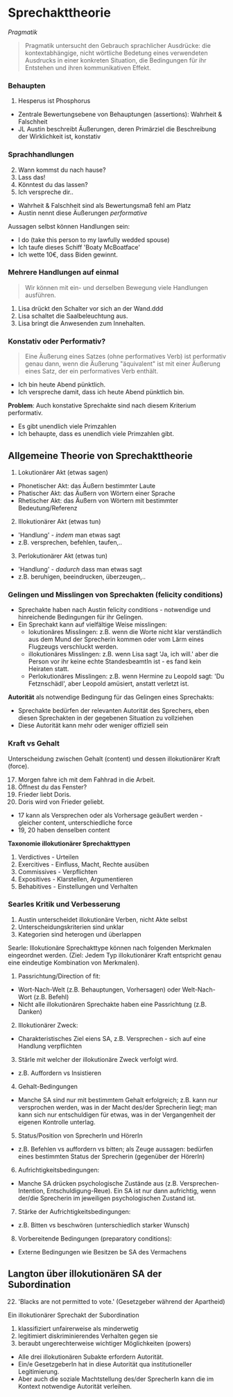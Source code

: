 # Sprechakttheorie


*Pragmatik*
>Pragmatik untersucht den Gebrauch sprachlicher Ausdrücke: die kontextabhängige, nicht wörtliche Bedetung eines verwendeten Ausdrucks in einer konkreten Situation, die Bedingungen für ihr Entstehen und ihren kommunikativen Effekt.

### Behaupten

1. Hesperus ist Phosphorus

* Zentrale Bewertungsebene von Behauptungen (assertions): Wahrheit & Falschheit
* JL Austin beschreibt Äußerungen, deren Primärziel die Beschreibung der Wirklichkeit ist, konstativ

### Sprachhandlungen

2. Wann kommst du nach hause?
3. Lass das!
4. Könntest du das lassen?
5. Ich verspreche dir..

* Wahrheit & Falschheit sind als Bewertungsmaß fehl am Platz
* Austin nennt diese Äußerungen *performative*

Aussagen selbst können Handlungen sein:

* I do (take this person to my lawfully wedded spouse)
* Ich taufe dieses Schiff 'Boaty McBoatface'
* Ich wette 10€, dass Biden gewinnt.

### Mehrere Handlungen auf einmal

>Wir können mit ein- und derselben Bewegung viele Handlungen ausführen.

1. Lisa drückt den Schalter vor sich an der Wand.ddd
2. Lisa schaltet die Saalbeleuchtung aus.
3. Lisa bringt die Anwesenden zum Innehalten.


### Konstativ oder Performativ?

>Eine Äußerung eines Satzes (ohne performatives Verb) ist performativ genau dann, wenn die Äußerung "äquivalent" ist mit einer Äußerung eines Satz, der ein performatives Verb enthält.

* Ich bin heute Abend pünktlich.
* Ich verspreche damit, dass ich heute Abend pünktlich bin.

**Problem**: Auch konstative Sprechakte sind nach diesem Kriterium performativ.

* Es gibt unendlich viele Primzahlen
* Ich behaupte, dass es unendlich viele Primzahlen gibt.

## Allgemeine Theorie von Sprechakttheorie

1. Lokutionärer Akt (etwas sagen)
  * Phonetischer Akt: das Äußern bestimmter Laute
  * Phatischer Akt: das Äußern von Wörtern einer Sprache
  * Rhetischer Akt: das Äußern von Wörtern mit bestimmter Bedeutung/Referenz


2. Illokutionärer Akt (etwas tun)
  * 'Handlung' - *indem* man etwas sagt
  * z.B. versprechen, befehlen, taufen,..


3. Perlokutionärer Akt (etwas tun)
  * 'Handlung' - *dadurch* dass man etwas sagt
  * z.B. beruhigen, beeindrucken, überzeugen,..

### Gelingen und Misslingen von Sprechakten (felicity conditions)

* Sprechakte haben nach Austin felicity conditions - notwendige und hinreichende Bedingungen für ihr Gelingen.
* Ein Sprechakt kann auf vielfältige Weise misslingen:
  * lokutionäres Misslingen: z.B. wenn die Worte nicht klar verständlich aus dem Mund der Sprecherin kommen oder vom Lärm eines Flugzeugs verschluckt werden.
  * illokutionäres Misslingen: z.B. wenn Lisa sagt 'Ja, ich will.' aber die Person vor ihr keine echte StandesbeamtIn ist - es fand kein Heiraten statt.
  * Perlokutionäres Misslingen: z.B. wenn Hermine zu Leopold sagt: 'Du Fetznschädl', aber Leopold amüsiert, anstatt verletzt ist.

**Autorität** als notwendige Bedingung für das Gelingen eines Sprechakts:

* Sprechakte bedürfen der relevanten Autorität des Sprechers, eben diesen Sprechakten in der gegebenen Situation zu vollziehen
* Diese Autorität kann mehr oder weniger offiziell sein

### Kraft vs Gehalt

Unterscheidung zwischen Gehalt (content) und dessen illokutionärer Kraft (force).

17. Morgen fahre ich mit dem Fahhrad in die Arbeit.
18. Öffnest du das Fenster?
19. Frieder liebt Doris.
20. Doris wird von Frieder geliebt.

* 17 kann als Versprechen oder als Vorhersage geäußert werden - gleicher content, unterschiedliche force
* 19, 20 haben denselben content

**Taxonomie illokutionärer Sprechakttypen**

1. Verdictives - Urteilen
2. Exercitives - Einfluss, Macht, Rechte ausüben
3. Commissives - Verpflichten
4. Expositives - Klarstellen, Argumentieren
5. Behabitives - Einstellungen und Verhalten

### Searles Kritik und Verbesserung

1. Austin unterscheidet illokutionäre Verben, nicht Akte selbst
2. Unterscheidungskriterien sind unklar
3. Kategorien sind heterogen und überlappen

Searle: Illokutionäre Sprechakttype können nach folgenden Merkmalen eingeordnet werden. (Ziel: Jedem Typ illokutionärer Kraft entspricht genau eine eindeutige Kombination von Merkmalen).

1. Passrichtung/Direction of fit:
  * Wort-Nach-Welt (z.B. Behauptungen, Vorhersagen) oder Welt-Nach-Wort (z.B. Befehl)
  * Nicht alle illokutionären Sprechakte haben eine Passrichtung (z.B. Danken)


2. Illokutionärer Zweck:
  * Charakteristisches Ziel eiens SA, z.B. Versprechen - sich auf eine Handlung verpflichten


3. Stärle mit welcher der illokutionäre Zweck verfolgt wird.
  * z.B. Auffordern vs Insistieren


4. Gehalt-Bedingungen
  * Manche SA sind nur mit bestimmtem Gehalt erfolgreich; z.B. kann nur versprochen werden, was in der Macht des/der Sprecherin liegt; man kann sich nur entschuldigen für etwas, was in der Vergangenheit der eigenen Kontrolle unterlag.

5. Status/Position von SprecherIn und HörerIn
  * z.B. Befehlen vs auffordern vs bitten; als Zeuge aussagen: bedürfen eines bestimmten Status der Sprecherin (gegenüber der HörerIn)


6. Aufrichtigkeitsbedingungen:
  * Manche SA drücken psychologische Zustände aus (z.B. Versprechen-Intention, Entschuldigung-Reue). Ein SA ist nur dann aufrichtig, wenn der/die Sprecherin im jeweiligen psychologischen Zustand ist.


7. Stärke der Aufrichtigkeitsbedingungen:
  * z.B. Bitten vs beschwören (unterschiedlich starker Wunsch)

8. Vorbereitende Bedingungen (preparatory conditions):
  * Externe Bedingungen wie Besitzen be SA des Vermachens

## Langton über illokutionären SA der Subordination

22. 'Blacks are not permitted to vote.' (Gesetzgeber während der Apartheid)

Ein illokutionärer Sprechakt der Subordination
1. klassifiziert unfairerweise als minderwetig
2. legitimiert diskriminierendes Verhalten gegen sie
3. beraubt ungerechterweise wichtiger Möglichkeiten (powers)

* Alle drei illokutionären Subakte erfordern Autorität.
* Ein/e GesetzgeberIn hat in diese Autorität qua institutioneller Legitimierung.
* Aber auch die soziale Machtstellung des/der SprecherIn kann die im Kontext notwendige Autorität verleihen.
